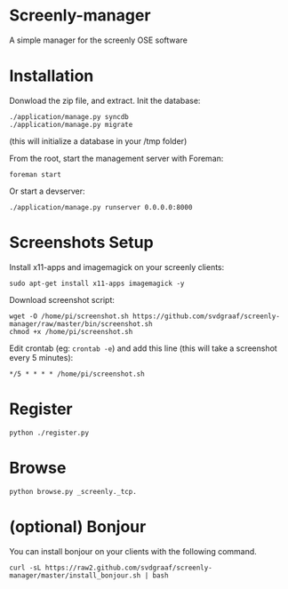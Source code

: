 Screenly-manager
=======

A simple manager for the screenly OSE software

Installation
============
Donwload the zip file, and extract. Init the database:

	./application/manage.py syncdb
	./application/manage.py migrate

(this will initialize a database in your /tmp folder) 

From the root, start the management server with Foreman:
	
	foreman start

Or start a devserver:

	./application/manage.py runserver 0.0.0.0:8000

Screenshots Setup
=================
Install x11-apps and imagemagick on your screenly clients:

    sudo apt-get install x11-apps imagemagick -y

Download screenshot script:

    wget -O /home/pi/screenshot.sh https://github.com/svdgraaf/screenly-manager/raw/master/bin/screenshot.sh
    chmod +x /home/pi/screenshot.sh

Edit crontab (eg: ``crontab -e``) and add this line (this will take a screenshot every 5 minutes):

    */5 * * * * /home/pi/screenshot.sh


Register
========

    python ./register.py

Browse
======

    python browse.py _screenly._tcp.

(optional) Bonjour
======
You can install bonjour on your clients with the following command.

    curl -sL https://raw2.github.com/svdgraaf/screenly-manager/master/install_bonjour.sh | bash
